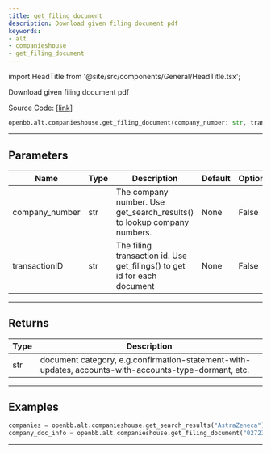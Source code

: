 ```yaml
---
title: get_filing_document
description: Download given filing document pdf
keywords:
- alt
- companieshouse
- get_filing_document
---
```


import HeadTitle from '@site/src/components/General/HeadTitle.tsx';

<HeadTitle title="alt.companieshouse.get_filing_document - Reference | OpenBB SDK Docs" />

Download given filing document pdf

Source Code: [[link](https://github.com/OpenBB-finance/OpenBBTerminal/tree/main/openbb_terminal/alternative/companieshouse/companieshouse_model.py#L320)]

```python wordwrap
openbb.alt.companieshouse.get_filing_document(company_number: str, transactionID: str)
```

---

## Parameters

| Name | Type | Description | Default | Optional |
| ---- | ---- | ----------- | ------- | -------- |
| company_number | str | The company number.  Use get_search_results() to lookup company numbers. | None | False |
| transactionID | str | The filing transaction id. Use get_filings() to get id for each document | None | False |


---

## Returns

| Type | Description |
| ---- | ----------- |
| str | document category, e.g.confirmation-statement-with-updates, accounts-with-accounts-type-dormant, etc. |
---

## Examples

```python
companies = openbb.alt.companieshouse.get_search_results("AstraZeneca")
company_doc_info = openbb.alt.companieshouse.get_filing_document("02723534","MzM1NzQ0NzI5NWFkaXF6a2N4")
```

---

